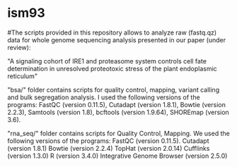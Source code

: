 # ism93

#The scripts provided in this repository allows to analyze raw (fastq.qz) data for whole genome sequencing analysis presented in our paper (under review):

"A signaling cohort of IRE1 and proteasome system controls cell fate determination in unresolved proteotoxic stress of the plant endoplasmic reticulum"

"bsa/" folder contains scripts for quality control, mapping, variant calling and bulk segregation analysis. I used the following versions of the programs: FastQC (version 0.11.5), Cutadapt (version 1.8.1), Bowtie (version 2.2.3), Samtools (version 1.8), bcftools (version 1.9.64), SHOREmap (version 3.6). 

"rna_seq/" folder contains scripts for Quality Control, Mapping. We used the following versions of the programs: FastQC (version 0.11.5). Cutadapt (version 1.8.1) Bowtie (version 2.2.4) TopHat (version 2.0.14) Cufflinks (version 1.3.0) R (version 3.4.0) Integrative Genome Browser (version 2.5.0)
